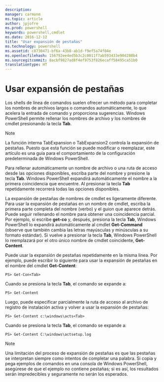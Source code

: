 ```yaml
---
description: 
manager: carmonm
ms.topic: article
author: jpjofre
ms.prod: powershell
keywords: powershell,cmdlet
ms.date: 2016-12-12
title: "Usar expansión de pestañas"
ms.technology: powershell
ms.assetid: c8730471-bf6a-43b8-ab1d-f9ef5a74f04e
ms.openlocfilehash: 156792ee4ed5b3c2c0011f7ab593433e90d280b4
ms.sourcegitcommit: 8acbf9827ad8f4ef9753f826ecaff58495ca51b0
translationtype: HT
---
```

# <a name="using-tab-expansion"></a>Usar expansión de pestañas
Los shells de línea de comandos suelen ofrecer un método para completar los nombres de archivos largos o comandos automáticamente, lo que acelera la entrada de comando y proporciona sugerencias. Windows PowerShell permite rellenar los nombres de archivo y los nombres de cmdlet presionando la tecla **Tab**.

> [!NOTE]
> La función interna TabExpansion o TabExpansion2 controla la expansión de pestañas. Puesto que esta función se puede modificar o reemplazar, este artículo es una guía para el comportamiento de la configuración predeterminada de Windows PowerShell.

Para rellenar automáticamente un nombre de archivo o una ruta de acceso desde las opciones disponibles, escriba parte del nombre y presione la tecla **Tab**. Windows PowerShell expandirá automáticamente el nombre a la primera coincidencia que encuentre. Al presionar la tecla **Tab** repetidamente recorrerá todas las opciones disponibles.

La expansión de pestañas de nombres de cmdlet es ligeramente diferente. Para usar la expansión de pestañas en un nombre de cmdlet, escriba la primera parte completa del nombre (verbo) y el guion que aparece detrás. Puede seguir rellenando el nombre para obtener una coincidencia parcial. Por ejemplo, si escribe **get-co** y, después, presiona la tecla **Tab**, Windows PowerShell lo expandirá automáticamente al cmdlet **Get-Command** (observe que también cambia las letras mayúsculas y minúsculas a su formato estándar). Si vuelve a presionar la tecla **Tab**, Windows PowerShell lo reemplazará por el otro único nombre de cmdlet coincidente, **Get-Content**.

Puede usar la expansión de pestañas repetidamente en la misma línea. Por ejemplo, puede escribir lo siguiente para usar la expansión de pestañas en el nombre del cmdlet **Get-Content**:

```
PS> Get-Con<Tab>
```

Cuando se presiona la tecla **Tab**, el comando se expande a:

```
PS> Get-Content
```

Luego, puede especificar parcialmente la ruta de acceso al archivo de registro de instalación activa y volver a usar la expansión de pestañas:

```
PS> Get-Content c:\windows\acts<Tab>
```

Cuando se presiona la tecla **Tab**, el comando se expande a:

```
PS> Get-Content C:\windows\actsetup.log
```

> [!NOTE]
> Una limitación del proceso de expansión de pestañas es que las pestañas se interpretan siempre como intentos de completar una palabra. Si copia y pega ejemplos de comandos en una consola de Windows PowerShell, asegúrese de que el ejemplo no contiene pestañas; si es así, los resultados serán impredecibles y seguramente no serán los esperados.

